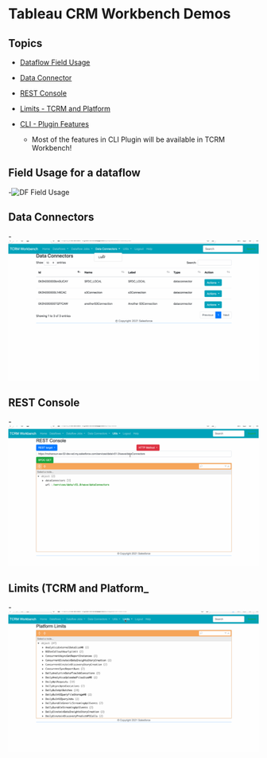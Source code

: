 # Tableau CRM Workbench Demos

## Topics
- [Dataflow Field Usage](#dffu)
- [Data Connector](#dc)
- [REST Console](#restc)
- [Limits - TCRM and Platform](#limits)


- [CLI - Plugin Features](https://www.salesforceblogger.com/2020/11/17/mohans-sfdx-plugin-for-analytics/)
    - Most of the features in CLI Plugin will be available in TCRM Workbench!


<a name="dffu"></a>
## Field Usage for a dataflow
-![DF Field Usage](img/tcrm-wb-main-1.gif)


<a name="dc"></a>
## Data Connectors 
-![Data connectors](img/tcrm-wb-dc-2.gif)

<a name="restc"></a>
## REST Console 
-![REST Console](img/tcrm-wb-restc-3.gif)

<a name="Limits"></a>
## Limits (TCRM and Platform_ 
-![REST Console](img/tcrm-wb-limits-2.gif)
